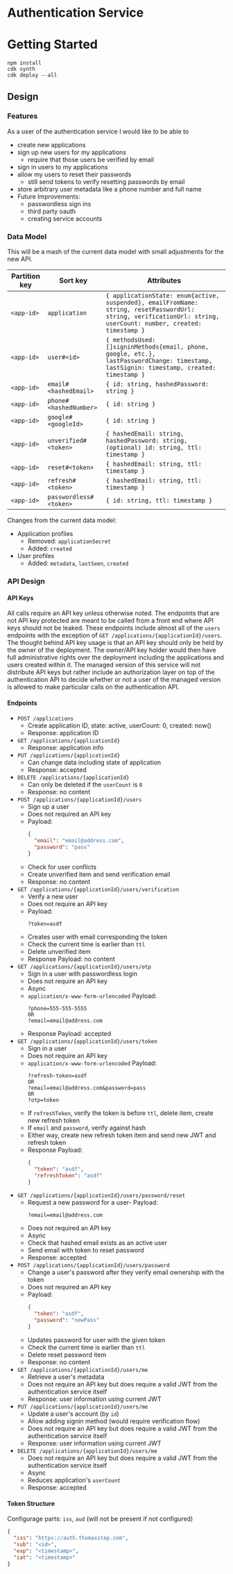# Authentication Service

# Getting Started

```
npm install
cdk synth
cdk deploy --all
```

## Design

### Features

As a user of the authentication service I would like to be able to
- create new applications
- sign up new users for my applications
  - require that those users be verified by email
- sign in users to my applications
- allow my users to reset their passwords
  - still send tokens to verify resetting passwords by email
- store arbitrary user metadata like a phone number and full name
- Future Improvements:
  - passwordless sign ins
  - third party oauth
  - creating service accounts

### Data Model

This will be a mash of the current data model with small adjustments for the new API.

| Partition key       | Sort key               | Attributes     |
| ------------------- | ---------------------- | -------------- |
| `<app-id>`          | `application`          | `{ applicationState: enum{active, suspended}, emailFromName: string, resetPasswordUrl: string, verificationUrl: string, userCount: number, created: timestamp }` |
| `<app-id>`          | `user#<id>`            | `{ methodsUsed: []signinMethods{email, phone, google, etc.}, lastPasswordChange: timestamp, lastSignin: timestamp, created: timestamp }` |
| `<app-id>`          | `email#<hashedEmail>`  | `{ id: string, hashedPassword: string }` |
| `<app-id>`          | `phone#<hashedNumber>` | `{ id: string }` |
| `<app-id>`          | `google#<googleId>`    | `{ id: string }` |
| `<app-id>`          | `unverified#<token>`   | `{ hashedEmail: string, hashedPassword: string, (optional) id: string, ttl: timestamp }` |
| `<app-id>`          | `reset#<token>`        | `{ hashedEmail: string, ttl: timestamp }` |
| `<app-id>`          | `refresh#<token>`      | `{ hashedEmail: string, ttl: timestamp }` |
| `<app-id>`          | `passwordless#<token>` | `{ id: string, ttl: timestamp }` |

Changes from the current data model:
- Application profiles
  - Removed: `applicationSecret`
  - Added: `created`
- User profiles
  - Added: `metadata`, `lastSeen`, `created`

### API Design

#### API Keys

All calls require an API key unless otherwise noted. The endpoints that are not API key protected are meant to be called from a front end where API keys should not be leaked. These endpoints include almost all of the `users` endpoints with the exception of `GET /applications/{applicationId}/users`. The thought behind API key usage is that an API key should only be held by the owner of the deployment. The owner/API key holder would then have full administrative rights over the deployment including the applications and users created within it. The managed version of this service will not distribute API keys but rather include an authorization layer on top of the authentication API to decide whether or not a user of the managed version is allowed to make particular calls on the authentication API.

#### Endpoints

- `POST /applications`
  - Create application ID, state: active, userCount: 0, created: now()
  - Response: application ID
- `GET /applications/{applicationId}`
  - Response: application info
- `PUT /applications/{applicationId}`
  - Can change data including state of application
  - Response: accepted
- `DELETE /applications/{applicationId}`
  - Can only be deleted if the `userCount` is `0`
  - Response: no content
- `POST /applications/{applicationId}/users`
  - Sign up a user
  - Does not required an API key
  - Payload:
    ```json
    {
      "email": "email@address.com",
      "password": "pass"
    }
    ```
  - Check for user conflicts
  - Create unverified item and send verification email
  - Response: no content
- `GET /applications/{applicationId}/users/verification`
  - Verify a new user
  - Does not require an API key
  - Payload:
    ```
    ?token=asdf
    ```
  - Creates user with email corresponding the token
  - Check the current time is earlier than `ttl`
  - Delete unverified item
  - Response Payload: no content
- `GET /applications/{applicationId}/users/otp`
  - Sign in a user with passwordless login
  - Does not require an API key
  - Async
  - `application/x-www-form-urlencoded` Payload:
    ```
    ?phone=555-555-5555
    OR
    ?email=email@address.com
    ```
  - Response Payload: accepted
- `GET /applications/{applicationId}/users/token`
  - Sign in a user
  - Does not require an API key
  - `application/x-www-form-urlencoded` Payload:
    ```
    ?refresh-token=asdf
    OR
    ?email=email@address.com&password=pass
    OR
    ?otp=token
    ```
  - If `refreshToken`, verify the token is before `ttl`, delete item, create new refresh token
  - If `email` and `password`, verify against hash
  - Either way, create new refresh token item and send new JWT and refresh token
  - Response Payload:
    ```json
    {
      "token": "asdf",
      "refreshToken": "asdf"
    }
    ```
- `GET /applications/{applicationId}/users/password/reset`
  - Request a new password for a user- Payload:
    ```
    ?email=email@address.com
    ```
  - Does not required an API key
  - Async
  - Check that hashed email exists as an active user
  - Send email with token to reset password
  - Response: accepted
- `POST /applications/{applicationId}/users/password`
  - Change a user's password after they verify email ownership with the token
  - Does not required an API key
  - Payload:
    ```json
    {
      "token": "asdf",
      "password": "newPass"
    }
    ```
  - Updates password for user with the given token
  - Check the current time is earlier than `ttl`
  - Delete reset password item
  - Response: no content
- `GET /applications/{applicationId}/users/me`
  - Retrieve a user's metadata
  - Does not require an API key but does require a valid JWT from the authentication service itself
  - Response: user information using current JWT
- `PUT /applications/{applicationId}/users/me`
  - Update a user's account (by `id`)
  - Allow adding signin method (would require verification flow)
  - Does not require an API key but does require a valid JWT from the authentication service itself
  - Response: user information using current JWT
- `DELETE /applications/{applicationId}/users/me`
  - Does not require an API key but does require a valid JWT from the authentication service itself
  - Async
  - Reduces application's `userCount`
  - Response: accepted

#### Token Structure

Configurage parts: `iss`, `aud` (will not be present if not configured)

```json
{
  "iss": "https://auth.thomasstep.com",
  "sub": "<id>",
  "exp": "<timestamp>",
  "iat": "<timestamp>"
}
```
